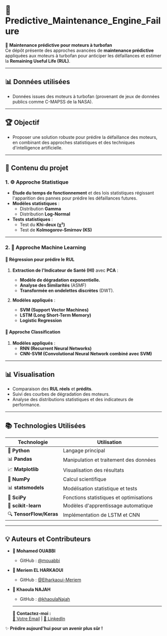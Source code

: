 # 🚀 **Predictive_Maintenance_Engine_Failure**  
🎯 **Maintenance prédictive pour moteurs à turbofan**  
Ce dépôt présente des approches avancées de **maintenance prédictive** appliquées aux moteurs à turbofan pour anticiper les défaillances et estimer la **Remaining Useful Life (RUL)**.

---
## 📊 **Données utilisées**
- Données issues des moteurs à turbofan (provenant de jeux de données publics comme C-MAPSS de la NASA).

---

## 🏆 **Objectif**

- Proposer une solution robuste pour prédire la défaillance des moteurs, en combinant des approches statistiques et des techniques d'intelligence artificielle.

---
## 📁 **Contenu du projet**  

### 1. ⚙️ **Approche Statistique**  
- **Étude du temps de fonctionnement** et des lois statistiques régissant l'apparition des pannes pour prédire les défaillances futures.  
- **Modèles statistiques** :  
   - Distribution **Gamma**  
   - Distribution **Log-Normal**  
- **Tests statistiques** :  
   - Test du **Khi-deux (χ²)**  
   - Test de **Kolmogorov-Smirnov (KS)**  

---

### 2. 🤖 **Approche Machine Learning**  

#### 🔹 **Régression pour prédire le RUL**  
1. **Extraction de l'Indicateur de Santé (HI)** avec **PCA** :  
   - **Modèle de dégradation exponentielle.**  
   - **Analyse des Similarités** (ASMF)  
   - **Transformée en ondelettes discrètes** (DWT).  

2. **Modèles appliqués** :  
   - **SVM (Support Vector Machines)**  
   - **LSTM (Long Short-Term Memory)**  
   - **Logistic Regression**

#### 🔹 **Approche Classification**  
1. **Modèles appliqués** :  
   - **RNN (Recurrent Neural Networks)**  
   - **CNN-SVM (Convolutional Neural Network combiné avec SVM)**  

---

## 📊 **Visualisation**  
- Comparaison des **RUL réels** et **prédits**.  
- Suivi des courbes de dégradation des moteurs.  
- Analyse des distributions statistiques et des indicateurs de performance.

---

## 📚 **Technologies Utilisées**  
| **Technologie**          | **Utilisation**                            |
|--------------------------|-------------------------------------------|
| 🐍 **Python**            | Langage principal                         |
| 📊 **Pandas**            | Manipulation et traitement des données    |
| 📈 **Matplotlib**        | Visualisation des résultats               |
| 📐 **NumPy**             | Calcul scientifique                       |
| 📊 **statsmodels**       | Modélisation statistique et tests         |
| 📏 **SciPy**             | Fonctions statistiques et optimisations   |
| 🤖 **scikit-learn**      | Modèles d'apprentissage automatique       |
| 🔍 **TensorFlow/Keras**  | Implémentation de LSTM et CNN             |


---
## 💡 **Auteurs et Contributeurs**  

- **👤 Mohamed OUABBI**   
  - GitHub : [@mouabbi](https://github.com/mouabbi)  

- **👤  Meriem EL HARKAOUI**  
  - GitHub : [@Elharkaoui-Meriem](https://github.com/Elharkaoui-Meriem)  

- **👤 Khaoula NAJAH**  
  - GitHub : [@khaoulaNajah](https://github.com/khaoulaNajah)  

  ---



  🔗 **Contactez-moi :**  
[📧 Votre Email](mailto:mohamedouabbi7@gmail.com) | [🔗 LinkedIn](https://www.linkedin.com/in/mahamed-ouabbi/)  

✨ **Prédire aujourd'hui pour un avenir plus sûr !**  



